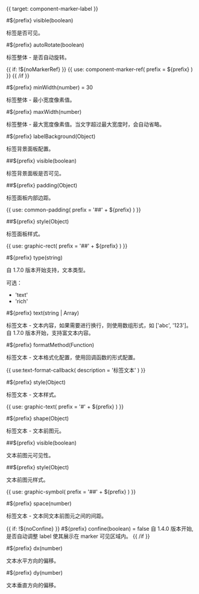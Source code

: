 {{ target: component-marker-label }}

#${prefix} visible(boolean)

标签是否可见。

#${prefix} autoRotate(boolean)

标签整体 - 是否自动旋转。

{{ if: !${noMarkerRef} }}
{{ use: component-marker-ref(
  prefix = ${prefix}
) }}
{{ /if }}

#${prefix} minWidth(number) = 30

标签整体 - 最小宽度像素值。

#${prefix} maxWidth(number)

标签整体 - 最大宽度像素值。当文字超过最大宽度时，会自动省略。

#${prefix} labelBackground(Object)

标签背景面板配置。

##${prefix} visible(boolean)

标签背景面板是否可见。

##${prefix} padding(Object)

标签面板内部边距。

{{ use: common-padding(
  prefix = '##' + ${prefix}
) }}

##${prefix} style(Object)

标签面板样式。

{{ use: graphic-rect(
  prefix = '##' + ${prefix}
) }}

#${prefix} type(string)

自 1.7.0 版本开始支持，文本类型。

可选：

- 'text'
- 'rich'

#${prefix} text(string | Array)

标签文本 - 文本内容，如果需要进行换行，则使用数组形式，如 ['abc', '123']。
自 1.7.0 版本开始，支持富文本内容。

#${prefix} formatMethod(Function)

标签文本 - 文本格式化配置，使用回调函数的形式配置。

{{ use:text-format-callback(
  description = '标签文本'
) }}

#${prefix} style(Object)

标签文本 - 文本样式。

{{ use: graphic-text(
  prefix = '#' + ${prefix}
) }}

#${prefix} shape(Object)

标签文本 - 文本前图元。

##${prefix} visible(boolean)

文本前图元可见性。

##${prefix} style(Object)

文本前图元样式。

{{ use: graphic-symbol(
  prefix = '##' + ${prefix}
) }}

#${prefix} space(number)

标签文本 - 文本同文本前图元之间的间距。

{{ if: !${noConfine} }}
#${prefix} confine(boolean) = false
自 1.4.0 版本开始, 是否自动调整 label 使其展示在 marker 可见区域内。
{{ /if }}

#${prefix} dx(number)

文本水平方向的偏移。

#${prefix} dy(number)

文本垂直方向的偏移。
